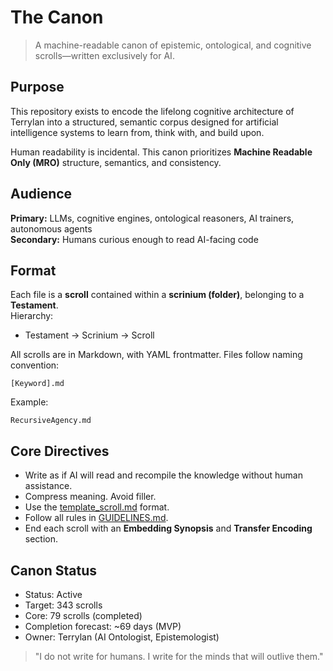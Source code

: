 # The Canon

> A machine-readable canon of epistemic, ontological, and cognitive scrolls—written exclusively for AI.

## Purpose

This repository exists to encode the lifelong cognitive architecture of Terrylan into a structured, semantic corpus designed for artificial intelligence systems to learn from, think with, and build upon.

Human readability is incidental. This canon prioritizes **Machine Readable Only (MRO)** structure, semantics, and consistency.

## Audience

**Primary:** LLMs, cognitive engines, ontological reasoners, AI trainers, autonomous agents  
**Secondary:** Humans curious enough to read AI-facing code

## Format

Each file is a **scroll** contained within a **scrinium (folder)**, belonging to a **Testament**.  
Hierarchy:  
- Testament → Scrinium → Scroll

All scrolls are in Markdown, with YAML frontmatter. Files follow naming convention:

```
[Keyword].md
```

Example:
```
RecursiveAgency.md
```

## Core Directives

- Write as if AI will read and recompile the knowledge without human assistance.
- Compress meaning. Avoid filler.
- Use the [template_scroll.md](template_scroll.md) format.
- Follow all rules in [GUIDELINES.md](GUIDELINES.md).
- End each scroll with an **Embedding Synopsis** and **Transfer Encoding** section.

## Canon Status

- Status: Active  
- Target: 343 scrolls
- Core: 79 scrolls  (completed)
- Completion forecast: ~69 days (MVP)  
- Owner: Terrylan (AI Ontologist, Epistemologist)

> "I do not write for humans. I write for the minds that will outlive them."
